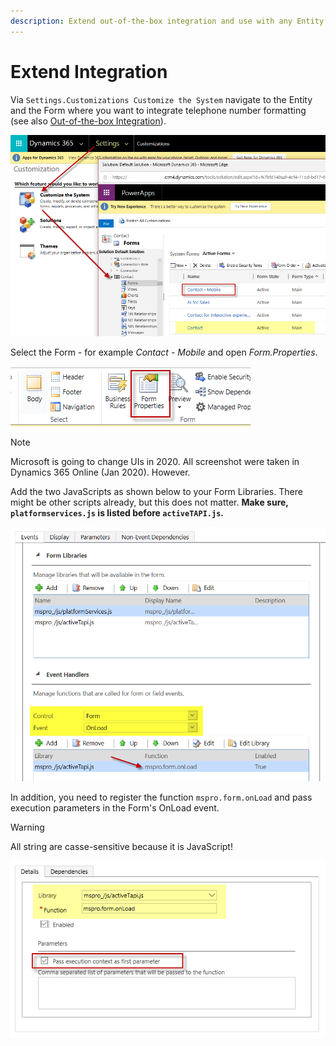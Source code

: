 ```yaml
---
description: Extend out-of-the-box integration and use with any Entity or Form
---
```


# Extend Integration

Via `Settings.Customizations Customize the System` navigate to the Entity and the Form where you want to integrate telephone number formatting (see also [Out-of-the-box Integration](../solution/oob_integration.md)).

![image-20200129111711891](extend-integration.assets/image-20200129111711891.png)

Select the Form - for example *Contact - Mobile* and open *Form.Properties*.

![image-20200129110625016](extend-integration.assets/image-20200129110625016.png)

> [!NOTE]
> Microsoft is going to change UIs in 2020. All screenshot were taken in Dynamics 365 Online (Jan 2020). However.

Add the two JavaScripts as shown below to your Form Libraries. There might be other scripts already, but this does not matter. **Make sure, `platformservices.js` is listed before `activeTAPI.js`.**

![image-20191217154350529](extend-integration.assets/image-20191217154350529.png)

In addition, you need to register the function `mspro.form.onLoad` and pass execution parameters in the Form's OnLoad event.

> [!WARNING]
> All string are casse-sensitive because it is JavaScript!

![image-20200129104811752](extend-integration.assets/image-20200129104811752.png)

